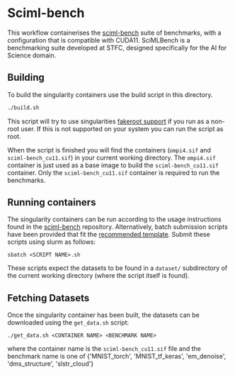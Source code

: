 # Sciml-bench

This workflow containerises the [sciml-bench](https://github.com/stfc-sciml/sciml-bench) suite
of benchmarks, with a configuration that is compatible with CUDA11. 
SciMLBench is a benchmarking suite developed at STFC, 
designed specifically for the AI for Science domain.

## Building

To build the singularity containers use the build script in this directory.

```bash
./build.sh
```

This script will try to use singularities [fakeroot
support](https://sylabs.io/guides/main/user-guide/fakeroot.html) if you run as a
non-root user. If this is not supported on your system you can run the script as
root.

When the script is finished you will find the containers (`ompi4.sif` and `sciml-bench_cu11.sif`)
in your current working directory. The `ompi4.sif` container is just used as a base image to build the `sciml-bench_cu11.sif` container. 
Only the `sciml-bench_cu11.sif` container is required to run the benchmarks.


## Running containers

The singularity containers can be run according to the 
usage instructions found in the [sciml-bench](https://github.com/stfc-sciml/sciml-bench/blob/master/doc/usage.md) 
repository. Alternatively, batch submission scripts have been provided that fit the [recommended template](https://github.com/alan-turing-institute/AI-workflows/blob/main/workflows/batch_template.sh).
Submit these scripts using slurm as follows:
```
sbatch <SCRIPT NAME>.sh
```
These scripts expect the datasets to be found in a `dataset/` subdirectory of the current working directory 
(where the script itself is found).


## Fetching Datasets


Once the singularity container has been built, the datasets can be downloaded using the `get_data.sh` script:
```
./get_data.sh <CONTAINER NAME> <BENCHMARK NAME>
```
where the container name is the `sciml-bench_cu11.sif` file and the benchmark name is one of 
{'MNIST_torch', 'MNIST_tf_keras', 'em_denoise', 'dms_structure', 'slstr_cloud'}
